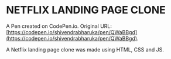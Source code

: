 # NETFLIX LANDING PAGE CLONE

A Pen created on CodePen.io. Original URL: [https://codepen.io/shivendrabharuka/pen/QWaBBgd](https://codepen.io/shivendrabharuka/pen/QWaBBgd).

A Netflix landing page clone was made using HTML, CSS and JS.
